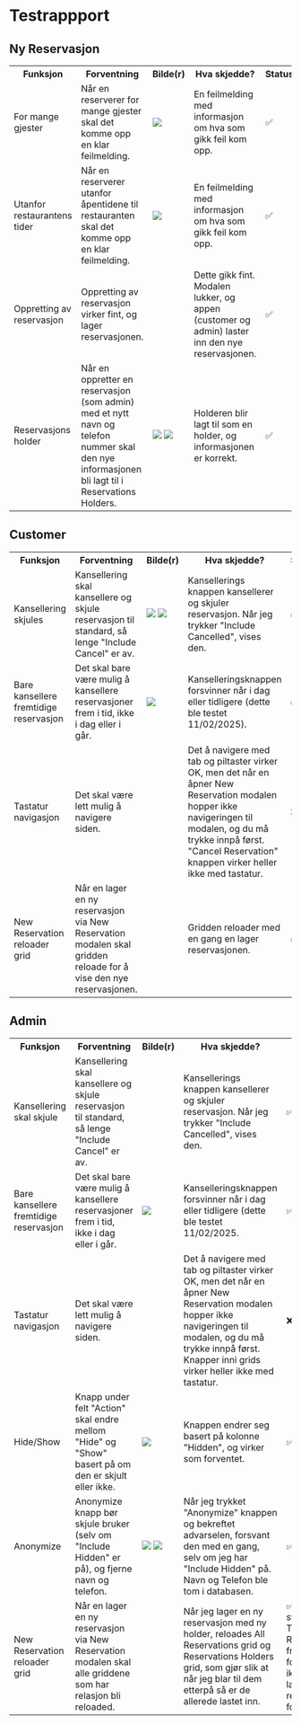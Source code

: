 # Testrappport
## Ny Reservasjon
<table>
  <th>Funksjon</th>
  <th>Forventning</th>
  <th>Bilde(r)</th>
  <th>Hva skjedde?</th>
  <th>Status</th>
  <tr>
    <td>For mange gjester</td>
    <td>Når en reserverer for mange gjester skal det komme opp en klar feilmelding.</td>
    <td><img src="https://github.com/user-attachments/assets/60266d9e-c0bd-4d25-88c3-ec76950e98d6"/></td>
    <td>En feilmelding med informasjon om hva som gikk feil kom opp.</td>
    <td>✅</td>
  </tr>
  <tr>
    <td>Utanfor restaurantens tider</td>
    <td>Når en reserverer utanfor åpentidene til restauranten skal det komme opp en klar feilmelding.</td>
    <td><img src="https://github.com/user-attachments/assets/55b315aa-ca29-43a9-b009-f772060738cc"/></td>
    <td>En feilmelding med informasjon om hva som gikk feil kom opp.</td>
    <td>✅</td>
  </tr>
  <tr>
    <td>Oppretting av reservasjon</td>
    <td>Oppretting av reservasjon virker fint, og lager reservasjonen.</td>
    <td></td>
    <td>Dette gikk fint. Modalen lukker, og appen (customer og admin) laster inn den nye reservasjonen.</td>
    <td>✅</td>
  </tr>
  <tr>
    <td>Reservasjons holder</td>
    <td>Når en oppretter en reservasjon (som admin) med et nytt navn og telefon nummer skal den nye informasjonen bli lagt til i Reservations Holders.</td>
    <td><img src="https://github.com/user-attachments/assets/48cbf0c8-2dc4-4746-8dd4-f863b5d902f8"/>
        <img src="https://github.com/user-attachments/assets/38486027-d734-4c3d-a2b0-d2e4628b782b"</td>
    <td>Holderen blir lagt til som en holder, og informasjonen er korrekt.</td>
    <td>✅</td>
  </tr>
</table>

## Customer
<table>
  <th>Funksjon</th>
  <th>Forventning</th>
  <th>Bilde(r)</th>
  <th>Hva skjedde?</th>
  <th>Status</th>
  <tr>
    <td>Kansellering skjules</td>
    <td>Kansellering skal kansellere og skjule reservasjon til standard, så lenge "Include Cancel" er av.</td>
    <td><img src="https://github.com/user-attachments/assets/772910dd-5154-43ad-82b3-4323dd7740fe"/>
        <img src="https://github.com/user-attachments/assets/6c1d710c-f658-4fde-a1ca-67dc70bca4c8"/></td>
    <td>Kansellerings knappen kansellerer og skjuler reservasjon. Når jeg trykker "Include Cancelled", vises den.</td>
    <td>✅</td>
  </tr>
  <tr>
    <td>Bare kansellere fremtidige reservasjon</td>
    <td>Det skal bare være mulig å kansellere reservasjoner frem i tid, ikke i dag eller i går.</td>
    <td><img src="https://github.com/user-attachments/assets/6956cde1-debe-405d-b51a-58b405258a45"/></td>
    <td>Kanselleringsknappen forsvinner når i dag eller tidligere (dette ble testet 11/02/2025).</td>
    <td>✅</td>
  </tr>
  <tr>
    <td>Tastatur navigasjon</td>
    <td>Det skal være lett mulig å navigere siden.</td>
    <td></td>
    <td>Det å navigere med tab og piltaster virker OK, men det når en åpner New Reservation modalen hopper ikke navigeringen til modalen, og du må trykke innpå først. "Cancel Reservation" knappen virker heller ikke med tastatur.</td>
    <td>❌</td>
  </tr>
  <tr>
    <td>New Reservation reloader grid</td>
    <td>Når en lager en ny reservasjon via New Reservation modalen skal gridden reloade for å vise den nye reservasjonen.</td>
    <td></td>
    <td>Gridden reloader med en gang en lager reservasjonen.</td>
    <td>✅</td>
  </tr>
</table>

## Admin
<table>
  <th>Funksjon</th>
  <th>Forventning</th>
  <th>Bilde(r)</th>
  <th>Hva skjedde?</th>
  <th>Status</th>
  <tr>
    <td>Kansellering skal skjule</td>
    <td>Kansellering skal kansellere og skjule reservasjon til standard, så lenge "Include Cancel" er av.</td>
    <td></td>
    <td>Kansellerings knappen kansellerer og skjuler reservasjon. Når jeg trykker "Include Cancelled", vises den.</td>
    <td>✅</td>
  </tr>
  <tr>
    <td>Bare kansellere fremtidige reservasjon</td>
    <td>Det skal bare være mulig å kansellere reservasjoner frem i tid, ikke i dag eller i går.</td>
    <td><img src="https://github.com/user-attachments/assets/57d91656-b784-4112-93e5-7b0f05504ede"/></td>
    <td>Kanselleringsknappen forsvinner når i dag eller tidligere (dette ble testet 11/02/2025.</td>
    <td>✅</td>
  </tr>
  <tr>
    <td>Tastatur navigasjon</td>
    <td>Det skal være lett mulig å navigere siden.</td>
    <td></td>
    <td>Det å navigere med tab og piltaster virker OK, men det når en åpner New Reservation modalen hopper ikke navigeringen til modalen, og du må trykke innpå først. Knapper inni grids virker heller ikke med tastatur.</td>
    <td>❌</td>
  </tr>
  <tr>
    <td>Hide/Show</td>
    <td>Knapp under felt "Action" skal endre mellom "Hide" og "Show" basert på om den er skjult eller ikke.</td>
    <td><img src="https://github.com/user-attachments/assets/2b95288a-f612-413b-a70e-6676fb17ced9"/></td>
    <td>Knappen endrer seg basert på kolonne "Hidden", og virker som forventet.</td>
    <td>✅</td>
  </tr>
  <tr>
    <td>Anonymize</td>
    <td>Anonymize knapp bør skjule bruker (selv om "Include Hidden" er på), og fjerne navn og telefon.</td>
    <td><img src="https://github.com/user-attachments/assets/847c1def-87a7-46e0-af30-cfcb69ee87ac"/>
        <img src="https://github.com/user-attachments/assets/db508c9b-f35b-4817-b0b0-4eec3ca2597b"/></td>
    <td>Når jeg trykket "Anonymize" knappen og bekreftet advarselen, forsvant den med en gang, selv om jeg har "Include Hidden" på. Navn og Telefon ble tom i databasen.</td>
    <td>✅</td>
  </tr>
  <tr>
    <td>New Reservation reloader grid</td>
    <td>Når en lager en ny reservasjon via New Reservation modalen skal alle griddene som har relasjon bli reloaded.</td>
    <td></td>
    <td>Når jeg lager en ny reservasjon med ny holder, reloades All Reservations grid og Reservations Holders grid, som gjør slik at når jeg blar til dem etterpå så er de allerede lastet inn.</td>
    <td>✅ Måtte stoppe Today's Reservations fra å loade, fordi det er ikke mulig å lage en reservasjon for i dag.</td>
  </tr>
</table>
